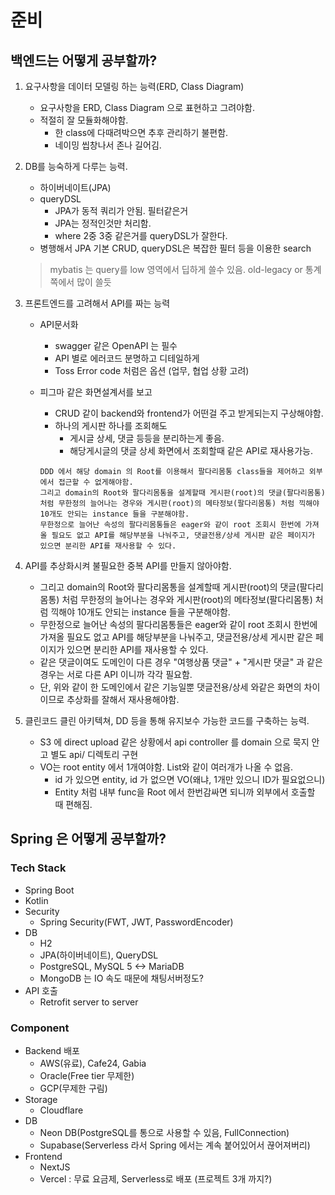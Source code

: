 # 준비

## 백엔드는 어떻게 공부할까?

1. 요구사항을 데이터 모델링 하는 능력(ERD, Class Diagram)
    - 요구사항을 ERD, Class Diagram 으로 표현하고 그려야함.
    - 적절히 잘 모듈화해야함.
        - 한 class에 다때려박으면 추후 관리하기 불편함.
        - 네이밍 씹창나서 존나 길어김.

2. DB를 능숙하게 다루는 능력.
    - 하이버네이트(JPA)
    - queryDSL
        - JPA가 동적 쿼리가 안됨. 필터같은거
        - JPA는 정적인것만 처리함.
        - where 2중 3중 같은거를 queryDSL가 잘한다.
    - 병행해서 JPA 기본 CRUD, queryDSL은 복잡한 필터 등을 이용한 search
    > mybatis 는 query를 low 영역에서 딥하게 쓸수 있음. old-legacy or 통계쪽에서 많이 쓸듯

3. 프론트엔드를 고려해서 API를 짜는 능력
    - API문서화
        - swagger 같은 OpenAPI 는 필수
        - API 별로 에러코드 분명하고 디테일하게
        - Toss Error code 처럼은 옵션 (업무, 협업 상황 고려)
    - 피그마 같은 화면설계서를 보고
        - CRUD 같이 backend와 frontend가 어떤걸 주고 받게되는지 구상해야함.
        - 하나의 게시판 하나를 조회해도
            - 게시글 상세, 댓글 등등을 분리하는게 좋음.
            - 해당게시글의 댓글 상세 화면에서 조회할때 같은 API로 재사용가능.

        ```text
        DDD 에서 해당 domain 의 Root를 이용해서 팔다리몸통 class들을 제어하고 외부에서 접근할 수 없게해야함.
        그리고 domain의 Root와 팔다리몸통을 설계할때 게시판(root)의 댓글(팔다리몸통) 처럼 무한정의 늘어나는 경우와 게시판(root)의 메타정보(팔다리몸통) 처럼 끽해야 10개도 안되는 instance 들을 구분해야함.
        무한정으로 늘어난 속성의 팔다리몸통들은 eager와 같이 root 조회시 한번에 가져올 필요도 없고 API를 해당부분을 나눠주고, 댓글전용/상세 게시판 같은 페이지가 있으면 분리한 API를 재사용할 수 있다.
		```

4. API를 추상화시켜 불필요한 중복 API를 만들지 않아야함.
    - 그리고 domain의 Root와 팔다리몸통을 설계할때 게시판(root)의 댓글(팔다리몸통) 처럼 무한정의 늘어나는 경우와 게시판(root)의 메타정보(팔다리몸통) 처럼 끽해야 10개도 안되는 instance 들을 구분해야함.
    - 무한정으로 늘어난 속성의 팔다리몸통들은 eager와 같이 root 조회시 한번에 가져올 필요도 없고 API를 해당부분을 나눠주고, 댓글전용/상세 게시판 같은 페이지가 있으면 분리한 API를 재사용할 수 있다.
    - 같은 댓글이여도 도메인이 다른 경우 "여행상품 댓글" + "게시판 댓글" 과 같은 경우는 서로 다른 API 이니까 각각 필요함.
    - 단, 위와 같이 한 도메인에서 같은 기능일뿐 댓글전용/상세 와같은 화면의 차이 이므로 추상화를 잘해서 재사용해야함.

5. 클린코드 클린 아키텍쳐, DD 등을 통해 유지보수 가능한 코드를 구축하는 능력.

    - S3 에 direct upload 같은 상황에서 api controller 를 domain 으로 묵지 안고 별도 api/ 디렉토리 구현
    - VO는 root entity 에서 1개여야함. List와 같이 여러개가 나올 수 없음.
        - id 가 있으면 entity, id 가 없으면 VO(왜냐, 1개만 있으니 ID가 필요없으니)
        - Entity 처럼 내부 func을 Root 에서 한번감싸면 되니까 외부에서 호출할 때 편해짐.

## Spring 은 어떻게 공부할까?

### Tech Stack

- Spring Boot
- Kotlin
- Security
  - Spring Security(FWT, JWT, PasswordEncoder)
- DB
  - H2
  - JPA(하이버네이트), QueryDSL
  - PostgreSQL, MySQL 5 <-> MariaDB
  - MongoDB 는 IO 속도 때문에 채팅서버정도?
- API 호출
  - Retrofit server to server

### Component

- Backend 배포
  - AWS(유료), Cafe24, Gabia
  - Oracle(Free tier 무제한)
  - GCP(무제한 구림)
- Storage
  - Cloudflare
- DB
  - Neon DB(PostgreSQL를 통으로 사용할 수 있음, FullConnection)
  - Supabase(Serverless 라서 Spring 에서는 계속 붙어있어서 끊어져버리)
- Frontend
  - NextJS
  - Vercel : 무료 요금제, Serverless로 배포 (프로젝트 3개 까지?)
